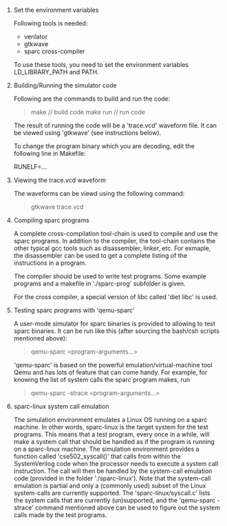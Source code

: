 1. Set the environment variables

   Following tools is needed:
     - verilator 
     - gtkwave   
     - sparc cross-compiler 

   To use these tools, you need to set the environment variables
   LD_LIBRARY_PATH and PATH.


2. Building/Running the simulator code

   Following are the commands to build and run the code:

   > make       // build code
   > make run   // run code

   The result of running the code will be a 'trace.vcd' waveform
   file. It can be viewed using 'gtkwave' (see instructions below).

   To change the program binary which you are decoding, edit the
   following line in Makefile:
   
   RUNELF=...


3. Viewing the trace.vcd waveform

   The waveforms can be viewd using the following command:

   > gtkwave trace.vcd


4. Compiling sparc programs

   A complete cross-compilation tool-chain is used to compile and use
   the sparc programs.  In addition to the
   compiler, the tool-chain contains the other typical gcc tools such
   as disassembler, linker, etc.  For exmaple, the disassembler can be used 
   to get a complete listing of the instructions in a program.

   The compiler should be used to write test programs.
   Some example programs and a makefile in './sparc-prog'
   subfolder is given.

   For the cross compiler, a special version of libc
   called 'diet libc' is used. 

5. Testing sparc programs with 'qemu-sparc'

   A user-mode simulator for sparc binaries is
   provided to allowing to test sparc binaries.  It can be run
   like this (after sourcing the bash/csh scripts mentioned above):

   > qemu-sparc <path-to-sparc-program> <program-arguments...>

   'qemu-sparc' is based on the powerful emulation/virtual-machine
   tool Qemu and has lots of feature that can come handy.  For
   example, for knowing the list of system calls the sparc
   program makes, run

   > qemu-sparc -strace <path-to-sparc-program> <program-arguments...>


6. sparc-linux system call emulation
  
   The simulation environment emulates a Linux OS running on a sparc
   machine.  In other words, sparc-linux is the target system for the
   test programs.  This means that a test program, every once in a
   while, will make a system call that should be handled as if the
   program is running on a sparc-linux machine.  The simulation
   environment provides a function called 'cse502_syscall()' that calls
   from within the SystemVerilog code when the processor
   needs to execute a system call instruction.  The call will then be
   handled by the system-call emulation code (provided in the
   folder './sparc-linux').  Note that the system-call emulation
   is partial and only a (commonly used) subset of the Linux
   system-calls are currently supported.  The
   'sparc-linux/syscall.c' lists the system calls that are
   currently (un)supported, and the 'qemu-sparc -strace'
   command mentioned above can be used to figure out the system calls
   made by the test programs.

   
